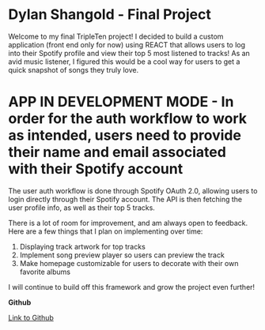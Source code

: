 # Dylan Shangold - Final Project

Welcome to my final TripleTen project! I decided to build a custom application (front end only for now) using REACT that allows users to log into their Spotify profile and view their top 5 most listened to tracks! As an avid music listener, I figured this would be a cool way for users to get a quick snapshot of songs they truly love.

# APP IN DEVELOPMENT MODE - In order for the auth workflow to work as intended, users need to provide their name and email associated with their Spotify account

The user auth workflow is done through Spotify OAuth 2.0, allowing users to login directly through their Spotify account. The API is then fetching the user profile info, as well as their top 5 tracks.

There is a lot of room for improvement, and am always open to feedback. Here are a few things that I plan on implementing over time:

1. Displaying track artwork for top tracks
2. Implement song preview player so users can preview the track
3. Make homepage customizable for users to decorate with their own favorite albums

I will continue to build off this framework and grow the project even further!

**Github**

[Link to Github](https://github.com/dshangold/se_final_project)
